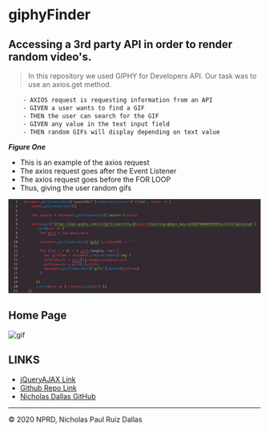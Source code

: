 # giphyFinder
## Accessing a 3rd party API in order to render random video's.

> In this repository we used GIPHY for Developers API. Our task was to use an axios.get method.

```
    - AXIOS request is requesting information from an API
    - GIVEN a user wants to find a GIF
    - THEN the user can search for the GIF
    - GIVEN any value in the text input field
    - THEN random GIFs will display depending on text value

```

***Figure One***

 - This is an example of the axios request
 - The axios request goes after the Event Listener
 - The axios request goes before the FOR LOOP
 - Thus, giving the user random gifs 

![axios](./photos/axios.PNG)

##                        Home Page

![gif](./photos/gif.gif)

## LINKS

- [jQueryAJAX Link](https://nicholasd-uci.github.io/giphyFinder/)
- [Github Repo Link](https://github.com/nicholasd-uci/giphyFinder)
- [Nicholas Dallas GitHub](https://github.com/nicholasd-uci)

- - -
© 2020 NPRD, Nicholas Paul Ruiz Dallas